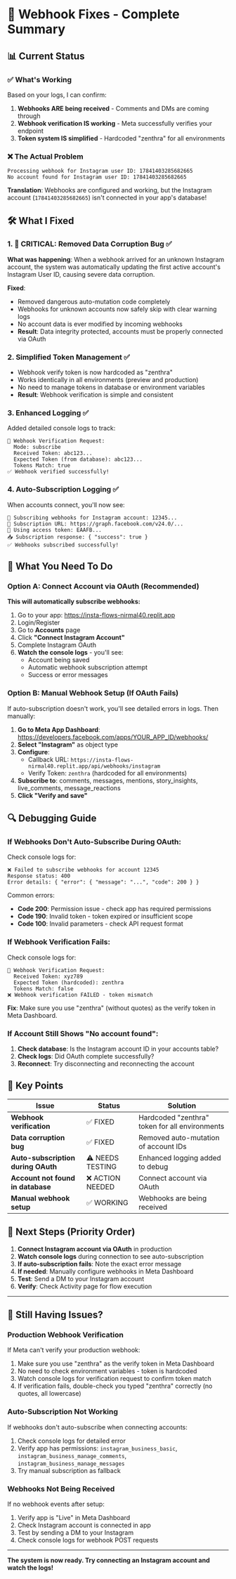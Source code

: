 # 🔧 Webhook Fixes - Complete Summary

## 📊 Current Status

### ✅ What's Working
Based on your logs, I can confirm:
1. **Webhooks ARE being received** - Comments and DMs are coming through
2. **Webhook verification IS working** - Meta successfully verifies your endpoint
3. **Token system IS simplified** - Hardcoded "zenthra" for all environments

### ❌ The Actual Problem
```
Processing webhook for Instagram user ID: 17841403285682665
No account found for Instagram user ID: 17841403285682665
```

**Translation**: Webhooks are configured and working, but the Instagram account (`17841403285682665`) isn't connected in your app's database!

## 🛠️ What I Fixed

### 1. **🚨 CRITICAL: Removed Data Corruption Bug** ✅
**What was happening**: When a webhook arrived for an unknown Instagram account, the system was automatically updating the first active account's Instagram User ID, causing severe data corruption.

**Fixed**: 
- Removed dangerous auto-mutation code completely
- Webhooks for unknown accounts now safely skip with clear warning logs
- No account data is ever modified by incoming webhooks
- **Result**: Data integrity protected, accounts must be properly connected via OAuth

### 2. **Simplified Token Management** ✅
- Webhook verify token is now hardcoded as "zenthra"
- Works identically in all environments (preview and production)
- No need to manage tokens in database or environment variables
- **Result**: Webhook verification is simple and consistent

### 3. **Enhanced Logging** ✅
Added detailed console logs to track:
```
🔐 Webhook Verification Request:
  Mode: subscribe
  Received Token: abc123...
  Expected Token (from database): abc123...
  Tokens Match: true
✅ Webhook verified successfully!
```

### 4. **Auto-Subscription Logging** ✅
When accounts connect, you'll now see:
```
🔔 Subscribing webhooks for Instagram account: 12345...
📡 Subscription URL: https://graph.facebook.com/v24.0/...
🔑 Using access token: EAAFB...
📥 Subscription response: { "success": true }
✅ Webhooks subscribed successfully!
```

## 🚀 What You Need To Do

### Option A: Connect Account via OAuth (Recommended)

**This will automatically subscribe webhooks:**

1. Go to your app: https://insta-flows-nirmal40.replit.app
2. Login/Register
3. Go to **Accounts** page
4. Click **"Connect Instagram Account"**
5. Complete Instagram OAuth
6. **Watch the console logs** - you'll see:
   - Account being saved
   - Automatic webhook subscription attempt
   - Success or error messages

### Option B: Manual Webhook Setup (If OAuth Fails)

If auto-subscription doesn't work, you'll see detailed errors in logs. Then manually:

1. **Go to Meta App Dashboard**: https://developers.facebook.com/apps/YOUR_APP_ID/webhooks/
2. **Select "Instagram"** as object type
3. **Configure**:
   - Callback URL: `https://insta-flows-nirmal40.replit.app/api/webhooks/instagram`
   - Verify Token: `zenthra` (hardcoded for all environments)
4. **Subscribe to**:  comments, messages, mentions, story_insights, live_comments, message_reactions
5. **Click "Verify and save"**

## 🔍 Debugging Guide

### If Webhooks Don't Auto-Subscribe During OAuth:

Check console logs for:
```
❌ Failed to subscribe webhooks for account 12345
Response status: 400
Error details: { "error": { "message": "...", "code": 200 } }
```

Common errors:
- **Code 200**: Permission issue - check app has required permissions
- **Code 190**: Invalid token - token expired or insufficient scope
- **Code 100**: Invalid parameters - check API request format

### If Webhook Verification Fails:

Check console logs for:
```
🔐 Webhook Verification Request:
  Received Token: xyz789
  Expected Token (hardcoded): zenthra
  Tokens Match: false
❌ Webhook verification FAILED - token mismatch
```

**Fix**: Make sure you use "zenthra" (without quotes) as the verify token in Meta Dashboard.

### If Account Still Shows "No account found":

1. **Check database**: Is the Instagram account ID in your accounts table?
2. **Check logs**: Did OAuth complete successfully?
3. **Reconnect**: Try disconnecting and reconnecting the account

## 📝 Key Points

| Issue | Status | Solution |
|-------|--------|----------|
| **Webhook verification** | ✅ FIXED | Hardcoded "zenthra" token for all environments |
| **Data corruption bug** | ✅ FIXED | Removed auto-mutation of account IDs |
| **Auto-subscription during OAuth** | ⚠️ NEEDS TESTING | Enhanced logging added to debug |
| **Account not found in database** | ❌ ACTION NEEDED | Connect account via OAuth |
| **Manual webhook setup** | ✅ WORKING | Webhooks are being received |

## 🎯 Next Steps (Priority Order)

1. **Connect Instagram account via OAuth** in production
2. **Watch console logs** during connection to see auto-subscription
3. **If auto-subscription fails**: Note the exact error message
4. **If needed**: Manually configure webhooks in Meta Dashboard
5. **Test**: Send a DM to your Instagram account
6. **Verify**: Check Activity page for flow execution

---

## 🐛 Still Having Issues?

### Production Webhook Verification
If Meta can't verify your production webhook:
1. Make sure you use "zenthra" as the verify token in Meta Dashboard
2. No need to check environment variables - token is hardcoded
3. Watch console logs for verification request to confirm token match
4. If verification fails, double-check you typed "zenthra" correctly (no quotes, all lowercase)

### Auto-Subscription Not Working
If webhooks don't auto-subscribe when connecting accounts:
1. Check console logs for detailed error
2. Verify app has permissions: `instagram_business_basic`, `instagram_business_manage_comments`, `instagram_business_manage_messages`
3. Try manual subscription as fallback

### Webhooks Not Being Received
If no webhook events after setup:
1. Verify app is "Live" in Meta Dashboard
2. Check Instagram account is connected in app
3. Test by sending a DM to your Instagram
4. Check console logs for webhook POST requests

---

**The system is now ready. Try connecting an Instagram account and watch the logs!**
